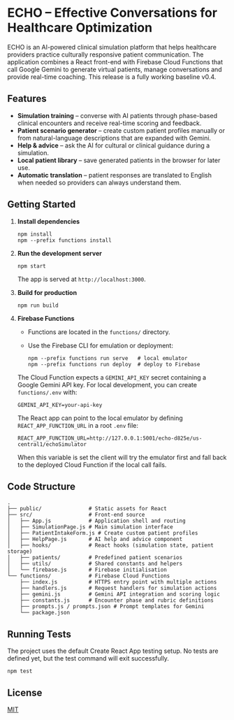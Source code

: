 # ECHO – Effective Conversations for Healthcare Optimization

ECHO is an AI-powered clinical simulation platform that helps healthcare providers practice culturally responsive patient communication. The application combines a React front-end with Firebase Cloud Functions that call Google Gemini to generate virtual patients, manage conversations and provide real-time coaching.  This release is a fully working baseline v0.4.

## Features

- **Simulation training** – converse with AI patients through phase-based clinical encounters and receive real-time scoring and feedback.
- **Patient scenario generator** – create custom patient profiles manually or from natural-language descriptions that are expanded with Gemini.
- **Help & advice** – ask the AI for cultural or clinical guidance during a simulation.
- **Local patient library** – save generated patients in the browser for later use.
- **Automatic translation** – patient responses are translated to English when needed so providers can always understand them.

## Getting Started

1. **Install dependencies**

   ```
   npm install
   npm --prefix functions install
   ```

2. **Run the development server**

   ```
   npm start
   ```

   The app is served at `http://localhost:3000`.

3. **Build for production**

   ```
   npm run build
   ```

4. **Firebase Functions**

   - Functions are located in the `functions/` directory.
   - Use the Firebase CLI for emulation or deployment:

     ```
     npm --prefix functions run serve   # local emulator
     npm --prefix functions run deploy  # deploy to Firebase
     ```

   The Cloud Function expects a `GEMINI_API_KEY` secret containing a Google Gemini API key.
   For local development, you can create `functions/.env` with:

   ```
   GEMINI_API_KEY=your-api-key
   ```

   The React app can point to the local emulator by defining `REACT_APP_FUNCTION_URL` in a root `.env` file:

   ```
   REACT_APP_FUNCTION_URL=http://127.0.0.1:5001/echo-d825e/us-central1/echoSimulator
   ```

   When this variable is set the client will try the emulator first and fall back to the deployed
   Cloud Function if the local call fails.

## Code Structure

```
.
├── public/               # Static assets for React
├── src/                  # Front-end source
│   ├── App.js            # Application shell and routing
│   ├── SimulationPage.js # Main simulation interface
│   ├── PatientIntakeForm.js # Create custom patient profiles
│   ├── HelpPage.js       # AI help and advice component
│   ├── hooks/            # React hooks (simulation state, patient storage)
│   ├── patients/         # Predefined patient scenarios
│   ├── utils/            # Shared constants and helpers
│   └── firebase.js       # Firebase initialisation
└── functions/            # Firebase Cloud Functions
    ├── index.js          # HTTPS entry point with multiple actions
    ├── handlers.js       # Request handlers for simulation actions
    ├── gemini.js         # Gemini API integration and scoring logic
    ├── constants.js      # Encounter phase and rubric definitions
    ├── prompts.js / prompts.json # Prompt templates for Gemini
    └── package.json
```

## Running Tests

The project uses the default Create React App testing setup. No tests are defined yet, but the test command will exit successfully.

```
npm test
```

## License

[MIT](LICENSE)
